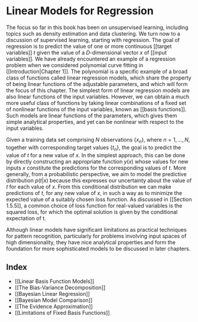 # Linear Models for Regression
The focus so far in this book has been on unsupervised learning, including topics
such as density estimation and data clustering. We turn now to a discussion of supervised learning, starting with regression. The goal of regression is to predict the value of one or more continuous [[target variables]] *t* given the value of a 
*D*-dimensional vector *x* of [[input variables]]. We have already encountered an example of a regression problem when we considered polynomial curve fitting in [[Introduction|Chapter 1]]. The polynomial is a specific example of a broad class of functions called linear regression models, which share the property of being linear functions of the adjustable parameters, and which will form the focus of this chapter. The simplest form of linear regression models are also linear functions of the input variables. However, we can obtain a much more useful class of functions by taking linear combinations of a fixed set of nonlinear functions of the input variables, known as [[basis functions]]. Such models are linear functions of the parameters, which gives them simple analytical properties, and yet can be nonlinear with respect to the input variables.

Given a training data set comprising *N* observations $\{x_n\}$, where $n = 1, ..., N$, together with corresponding target values $\{t_n\}$, the goal is to predict the value of *t*
for a new value of *x*. In the simplest approach, this can be done by directly constructing an appropriate function $y(x)$ whose values for new inputs *x* constitute the predictions for the corresponding values of *t*. More generally, from a probabilistic perspective, we aim to model the predictive distribution $p(t|x)$ because this expresses our uncertainty about the value of *t* for each value of *x*. From this conditional distribution we can make predictions of *t*, for any new value of *x*, in such a way as to minimize the expected value of a suitably chosen loss function. As discussed in [[Section 1.5.5]], a common choice of loss function for real-valued variables is the squared loss, for which the optimal solution is given by the conditional expectation of t.

Although linear models have significant limitations as practical techniques for
pattern recognition, particularly for problems involving input spaces of high dimensionality, they have nice analytical properties and form the foundation for more sophisticated models to be discussed in later chapters.

## Index
- [[Linear Basis Function Models]]
- [[The Bias-Variance Decomposition]]
- [[Bayesian Linear Regression]]
- [[Bayesian Model Comparison]]
- [[The Evidence Approximation]]
- [[Limitations of Fixed Basis Functions]]